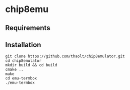 # chip8emu

## Requirements

## Installation

```
git clone https://github.com/thaolt/chip8emulator.git
cd chip8emulator
mkdir build && cd build
cmake ..
make
cd emu-termbox
./emu-termbox
```

